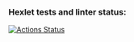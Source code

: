 ### Hexlet tests and linter status:
[![Actions Status](https://github.com/AljonaS-ux/qa-engineer-project-85/actions/workflows/hexlet-check.yml/badge.svg)](https://github.com/AljonaS-ux/qa-engineer-project-85/actions)
